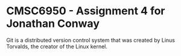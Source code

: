 # CMSC6950 - Assignment 4 for Jonathan Conway

Git is a distributed version control system that was created by Linus Torvalds, the creator of the Linux kernel.
